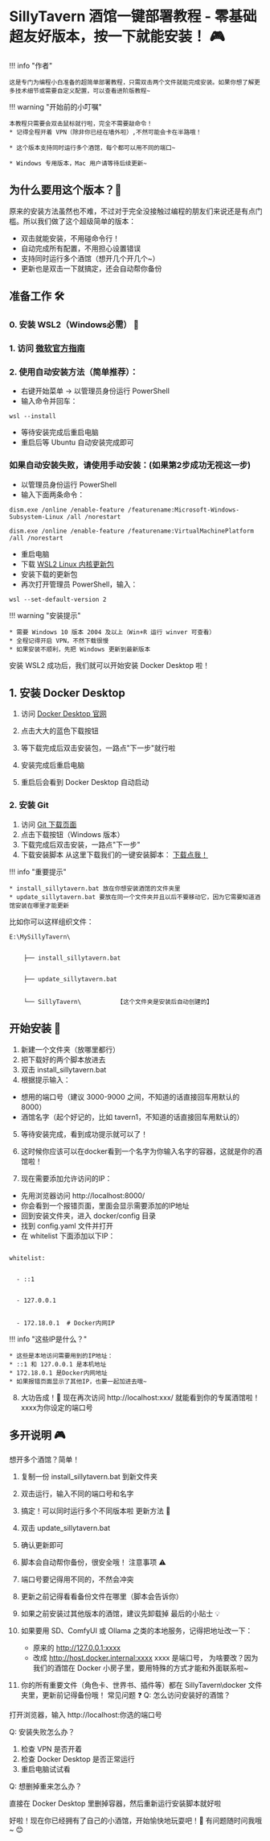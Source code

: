 # SillyTavern 酒馆一键部署教程 - 零基础超友好版本，按一下就能安装！ 🎮
!!! info "作者"

	这是专门为编程小白准备的超简单部署教程，只需双击两个文件就能完成安装。如果你想了解更多技术细节或需要自定义配置，可以查看进阶版教程~


!!! warning "开始前的小叮嘱" 

	本教程只需要会双击鼠标就行啦，完全不需要敲命令！
	* 记得全程开着 VPN（除非你已经在墙外啦）,不然可能会卡在半路哦！ 

	* 这个版本支持同时运行多个酒馆，每个都可以用不同的端口~ 
	
	* Windows 专用版本，Mac 用户请等待后续更新~
	
## 为什么要用这个版本？🤔

原来的安装方法虽然也不难，不过对于完全没接触过编程的朋友们来说还是有点门槛。所以我们做了这个超级简单的版本：


* 双击就能安装，不用碰命令行！
* 自动完成所有配置，不用担心设置错误
* 支持同时运行多个酒馆（想开几个开几个~）
* 更新也是双击一下就搞定，还会自动帮你备份

## 准备工作 🛠️
### 0. 安装 WSL2（Windows必需） 🐧
### 1. 访问 [微软官方指南](https://learn.microsoft.com/zh-cn/windows/wsl/install)

### 2. 使用自动安装方法（简单推荐）：

* 右键开始菜单 -> 以管理员身份运行 PowerShell
* 输入命令并回车：
```
wsl --install
```

* 等待安装完成后重启电脑
* 重启后等 Ubuntu 自动安装完成即可

### 如果自动安装失败，请使用手动安装：(如果第2步成功无视这一步)
* 以管理员身份运行 PowerShell 
* 输入下面两条命令：
```
dism.exe /online /enable-feature /featurename:Microsoft-Windows-Subsystem-Linux /all /norestart
```

```
dism.exe /online /enable-feature /featurename:VirtualMachinePlatform /all /norestart 
```

* 重启电脑 
* 下载 [WSL2 Linux 内核更新包](https://learn.microsoft.com/zh-cn/windows/wsl/install-manual#step-4---download-the-linux-kernel-update-package) 
* 安装下载的更新包 
* 再次打开管理员 PowerShell，输入： 
```
wsl --set-default-version 2 
```

!!! warning "安装提示" 

	* 需要 Windows 10 版本 2004 及以上（Win+R 运行 winver 可查看）
	* 全程记得开启 VPN，不然下载很慢 
	* 如果安装不顺利，先把 Windows 更新到最新版本


安装 WSL2 成功后，我们就可以开始安装 Docker Desktop 啦！

## 1. 安装 Docker Desktop
1. 访问 [Docker Desktop 官网](https://www.docker.com/products/docker-desktop/)


2. 点击大大的蓝色下载按钮

3. 等下载完成后双击安装包，一路点"下一步"就行啦

4. 安装完成后重启电脑

5. 重启后会看到 Docker Desktop 自动启动

### 2. 安装 Git
1. 访问 [Git 下载页面](https://git-scm.com/downloads/win)
2. 点击下载按钮（Windows 版本）
3. 下载完成后双击安装，一路点"下一步"
3. 下载安装脚本
从这里下载我们的一键安装脚本： [下载点我！](https://github.com/pt4300/Sillytavern-docker-tutorial/releases/download/1.0/ez_tavern_docker.zip)


!!! info "重要提示"

	* install_sillytavern.bat 放在你想安装酒馆的文件夹里 
	* update_sillytavern.bat 要放在同一个文件夹并且以后不要移动它，因为它需要知道酒馆安装在哪里才能更新

比如你可以这样组织文件：

```
E:\MySillyTavern\


    ├── install_sillytavern.bat


    ├── update_sillytavern.bat


    └── SillyTavern\          【这个文件夹是安装后自动创建的】
```

## 开始安装 🚀
1. 新建一个文件夹（放哪里都行）
2. 把下载好的两个脚本放进去
3. 双击 install_sillytavern.bat
4. 根据提示输入：

* 想用的端口号（建议 3000-9000 之间，不知道的话直接回车用默认的 8000）
* 酒馆名字（起个好记的，比如 tavern1，不知道的话直接回车用默认的）

5. 等待安装完成，看到成功提示就可以了！

6. 这时候你应该可以在docker看到一个名字为你输入名字的容器，这就是你的酒馆啦！
  
7. 现在需要添加允许访问的IP：

* 先用浏览器访问 http://localhost:8000/
* 你会看到一个报错页面，里面会显示需要添加的IP地址 
* 回到安装文件夹，进入 docker/config 目录
* 找到 config.yaml 文件并打开 
* 在 whitelist 下面添加以下IP：

```

whitelist:


  - ::1


  - 127.0.0.1


  - 172.18.0.1  # Docker内网IP
```

!!! info "这些IP是什么？" 

	* 这些是本地访问需要用到的IP地址： 
	* ::1 和 127.0.0.1 是本机地址 
	* 172.18.0.1 是Docker内网地址 
	* 如果报错页面显示了其他IP，也要一起加进去哦~


8. 大功告成！🎉 现在再次访问 http://localhost:xxx/ 就能看到你的专属酒馆啦！xxxx为你设定的端口号

## 多开说明 🎮
想开多个酒馆？简单！


1. 复制一份 install_sillytavern.bat 到新文件夹
2. 双击运行，输入不同的端口号和名字
3. 搞定！可以同时运行多个不同版本啦
更新方法 🔄
1. 双击 update_sillytavern.bat
2. 确认更新即可
3. 脚本会自动帮你备份，很安全哦！
注意事项 ⚠️
1. 端口号要记得用不同的，不然会冲突
2. 更新之前记得看看备份文件在哪里（脚本会告诉你）
3. 如果之前安装过其他版本的酒馆，建议先卸载掉
最后的小贴士 💡
1. 如果要用 SD、ComfyUI 或 Ollama 之类的本地服务，记得把地址改一下：


   * 原来的 http://127.0.0.1:xxxx
   * 改成 http://host.docker.internal:xxxx xxxx 是端口号， 为啥要改？因为我们的酒馆在 Docker 小房子里，要用特殊的方式才能和外面联系啦~


2. 你的所有重要文件（角色卡、世界书、插件等）都在 SillyTavern\docker 文件夹里，更新前记得备份哦！
常见问题 ❓
Q: 怎么访问安装好的酒馆？


打开浏览器，输入 http://localhost:你选的端口号


Q: 安装失败怎么办？


1. 检查 VPN 是否开着
2. 检查 Docker Desktop 是否正常运行
3. 重启电脑试试看


Q: 想删掉重来怎么办？


直接在 Docker Desktop 里删掉容器，然后重新运行安装脚本就好啦


好啦！现在你已经拥有了自己的小酒馆，开始愉快地玩耍吧！🎊 有问题随时问我哦~ 😊